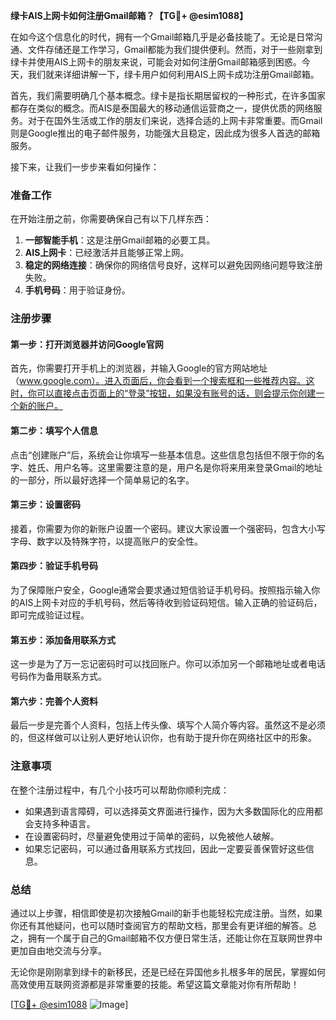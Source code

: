 **绿卡AIS上网卡如何注册Gmail邮箱？【TG💪+ @esim1088】**

在如今这个信息化的时代，拥有一个Gmail邮箱几乎是必备技能了。无论是日常沟通、文件存储还是工作学习，Gmail都能为我们提供便利。然而，对于一些刚拿到绿卡并使用AIS上网卡的朋友来说，可能会对如何注册Gmail邮箱感到困惑。今天，我们就来详细讲解一下，绿卡用户如何利用AIS上网卡成功注册Gmail邮箱。

首先，我们需要明确几个基本概念。绿卡是指长期居留权的一种形式，在许多国家都存在类似的概念。而AIS是泰国最大的移动通信运营商之一，提供优质的网络服务。对于在国外生活或工作的朋友们来说，选择合适的上网卡非常重要。而Gmail则是Google推出的电子邮件服务，功能强大且稳定，因此成为很多人首选的邮箱服务。

接下来，让我们一步步来看如何操作：

### 准备工作

在开始注册之前，你需要确保自己有以下几样东西：
1. **一部智能手机**：这是注册Gmail邮箱的必要工具。
2. **AIS上网卡**：已经激活并且能够正常上网。
3. **稳定的网络连接**：确保你的网络信号良好，这样可以避免因网络问题导致注册失败。
4. **手机号码**：用于验证身份。

### 注册步骤

#### 第一步：打开浏览器并访问Google官网
首先，你需要打开手机上的浏览器，并输入Google的官方网站地址（www.google.com）。进入页面后，你会看到一个搜索框和一些推荐内容。这时，你可以直接点击页面上的“登录”按钮，如果没有账号的话，则会提示你创建一个新的账户。

#### 第二步：填写个人信息
点击“创建账户”后，系统会让你填写一些基本信息。这些信息包括但不限于你的名字、姓氏、用户名等。这里需要注意的是，用户名是你将来用来登录Gmail的地址的一部分，所以最好选择一个简单易记的名字。

#### 第三步：设置密码
接着，你需要为你的新账户设置一个密码。建议大家设置一个强密码，包含大小写字母、数字以及特殊字符，以提高账户的安全性。

#### 第四步：验证手机号码
为了保障账户安全，Google通常会要求通过短信验证手机号码。按照指示输入你的AIS上网卡对应的手机号码，然后等待收到验证码短信。输入正确的验证码后，即可完成验证过程。

#### 第五步：添加备用联系方式
这一步是为了万一忘记密码时可以找回账户。你可以添加另一个邮箱地址或者电话号码作为备用联系方式。

#### 第六步：完善个人资料
最后一步是完善个人资料，包括上传头像、填写个人简介等内容。虽然这不是必须的，但这样做可以让别人更好地认识你，也有助于提升你在网络社区中的形象。

### 注意事项

在整个注册过程中，有几个小技巧可以帮助你顺利完成：
- 如果遇到语言障碍，可以选择英文界面进行操作，因为大多数国际化的应用都会支持多种语言。
- 在设置密码时，尽量避免使用过于简单的密码，以免被他人破解。
- 如果忘记密码，可以通过备用联系方式找回，因此一定要妥善保管好这些信息。

### 总结

通过以上步骤，相信即使是初次接触Gmail的新手也能轻松完成注册。当然，如果你还有其他疑问，也可以随时查阅官方的帮助文档，那里会有更详细的解答。总之，拥有一个属于自己的Gmail邮箱不仅方便日常生活，还能让你在互联网世界中更加自由地交流与分享。

无论你是刚刚拿到绿卡的新移民，还是已经在异国他乡扎根多年的居民，掌握如何高效使用互联网资源都是非常重要的技能。希望这篇文章能对你有所帮助！

[[TG💪+ @esim1088](https://t.me/s/esim1088) ![Image](https://i.postimg.cc/4NQfJmqS/Snipaste-2025-05-13-00-14-12.png)]